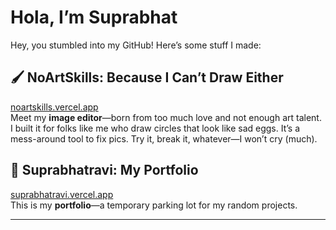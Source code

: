 # Hola, I’m Suprabhat

Hey, you stumbled into my GitHub! Here’s some stuff I made:

## 🖌️ NoArtSkills: Because I Can’t Draw Either
[noartskills.vercel.app](https://noartskills.vercel.app/)  
Meet my **image editor**—born from too much love and not enough art talent. I built it for folks like me who draw circles that look like sad eggs. It’s a mess-around tool to fix pics. Try it, break it, whatever—I won’t cry (much).

## 📍 Suprabhatravi: My Portfolio
[suprabhatravi.vercel.app](https://suprabhatravi.vercel.app/)  
This is my **portfolio**—a temporary parking lot for my random projects.

---

<!---
SuprabhatRavi/SuprabhatRavi is a ✨ special ✨ repository because its `README.md` (this file) appears on your GitHub profile.
You can click the Preview link to take a look at your changes.
--->
